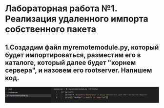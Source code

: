 # Лабораторная работа №1. Реализация удаленного импорта собственного пакета
## 1.Создадим файл myremotemodule.py, который будет импортироваться, разместим его в каталоге, который далее будет "корнем сервера", и назовем его rootserver. Напишем код.
![step1](https://github.com/elyakkos/prog5-lr1/blob/main/step1)


